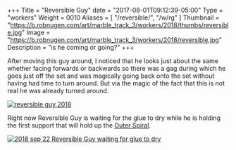 +++
Title = "Reversible Guy"
date = "2017-08-01T09:12:39-05:00"
Type = "workers"
Weight = 0010
Aliases = [
    "/reversible/",
    "/w/rg"
]
Thumbnail = "https://b.robnugen.com/art/marble_track_3/workers/2018/thumbs/reversible.jpg"
Image = "https://b.robnugen.com/art/marble_track_3/workers/2018/reversible.jpg"
Description = "is he coming or going?"
+++

After moving this guy around, I noticed that he looks just about the same whether facing forwards or backwards so there was a gag during which he goes just off the set and was magically going back onto the set without having had time to turn around. But via the magic of the fact that this is not real he was already turned around.

[![reversible guy 2018](//b.robnugen.com/art/marble_track_3/workers/2018/thumbs/reversible_guy_2018.gif)](//b.robnugen.com/art/marble_track_3/workers/2018/reversible_guy_2018.gif)

Right now Reversible Guy is waiting for the glue to dry while he is holding the first support that will hold up the [Outer Spiral](/p/os).

[![2018 sep 22 Reversible Guy waiting for glue to dry](//b.robnugen.com/art/marble_track_3/construction/2018/thumbs/2018_sep_22_rg_waiting_for_glue_to_dry.jpg)](//b.robnugen.com/art/marble_track_3/construction/2018/2018_sep_22_rg_waiting_for_glue_to_dry.jpg)
